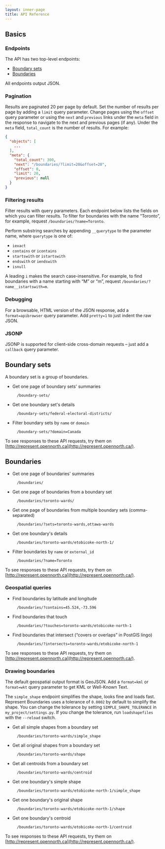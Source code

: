 ```yaml
---
layout: inner-page
title: API Reference
---
```


## Basics

### Endpoints

The API has two top-level endpoints:

* [Boundary sets](#boundary-sets)
* [Boundaries](#boundaries)

All endpoints output JSON.

### Pagination

Results are paginated 20 per page by default. Set the number of results per page by adding a `limit` query parameter. Change pages using the `offset` query parameter or using the `next` and `previous` links under the `meta` field in the response to navigate to the next and previous pages (if any). Under the `meta` field, `total_count` is the number of results. For example:

```json
{
  "objects": [
    ...
  ],
  "meta": {
    "total_count": 300,
    "next": "/boundaries/?limit=20&offset=20",
    "offset": 0,
    "limit": 20,
    "previous": null
  }
}
```

### Filtering results

Filter results with query parameters. Each endpoint below lists the fields on which you can filter results. To filter for boundaries with the name “Toronto”, for example, request `/boundaries/?name=Toronto`.

Perform substring searches by appending `__querytype` to the parameter name, where `querytype` is one of:

* `iexact`
* `contains` or `icontains`
* `startswith` or `istartswith`
* `endswith` or `iendswith`
* `isnull`

A leading `i` makes the search case-insensitive. For example, to find boundaries with a name starting with “M” or “m”, request `/boundaries/?name__istartswith=m`.

### Debugging

For a browsable, HTML version of the JSON response, add a `format=apibrowser` query parameter. Add `pretty=1` to just indent the raw JSON.

### JSONP

JSONP is supported for client-side cross-domain requests – just add a `callback` query parameter.

<h2 id="boundary-sets">Boundary sets</h2>

A boundary set is a group of boundaries.

* Get one page of boundary sets' summaries

        /boundary-sets/

* Get one boundary set's details

        /boundary-sets/federal-electoral-districts/

* Filter boundary sets by `name` or `domain`

        /boundary-sets/?domain=Canada

To see responses to these API requests, try them on [http://represent.opennorth.ca](http://represent.opennorth.ca/).

<h2 id="boundaries">Boundaries</h2>

* Get one page of boundaries' summaries

        /boundaries/

* Get one page of boundaries from a boundary set

        /boundaries/toronto-wards/

* Get one page of boundaries from multiple boundary sets (comma-separated)

        /boundaries/?sets=toronto-wards,ottawa-wards

* Get one boundary's details

        /boundaries/toronto-wards/etobicoke-north-1/

* Filter boundaries by `name` or `external_id`

        /boundaries/?name=Toronto

To see responses to these API requests, try them on [http://represent.opennorth.ca](http://represent.opennorth.ca/).

### Geospatial queries

* Find boundaries by latitude and longitude

        /boundaries/?contains=45.524,-73.596

* Find boundaries that touch

        /boundaries/?touches=toronto-wards/etobicoke-north-1

* Find boundaries that intersect (&ldquo;covers or overlaps&rdquo; in PostGIS lingo)

        /boundaries/?intersects=toronto-wards/etobicoke-north-1

To see responses to these API requests, try them on [http://represent.opennorth.ca](http://represent.opennorth.ca/).

### Drawing boundaries

The default geospatial output format is GeoJSON. Add a `format=kml` or `format=wkt` query parameter to get KML or Well-Known Text.

The `simple_shape` endpoint simplifies the shape, looks fine and loads fast. Represent Boundaries uses a tolerance of `0.0002` by default to simplify the shape. You can change the tolerance by setting `SIMPLE_SHAPE_TOLERANCE` in `my_project/settings.py`. If you change the tolerance, run `loadshapefiles` with the `--reload` switch.

* Get all simple shapes from a boundary set

        /boundaries/toronto-wards/simple_shape

* Get all original shapes from a boundary set

        /boundaries/toronto-wards/shape

* Get all centroids from a boundary set

        /boundaries/toronto-wards/centroid

* Get one boundary's simple shape

        /boundaries/toronto-wards/etobicoke-north-1/simple_shape

* Get one boundary's original shape

        /boundaries/toronto-wards/etobicoke-north-1/shape

* Get one boundary's centroid

        /boundaries/toronto-wards/etobicoke-north-1/centroid

To see responses to these API requests, try them on [http://represent.opennorth.ca](http://represent.opennorth.ca/).
